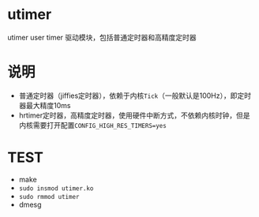 
# utimer
utimer user timer 驱动模块，包括普通定时器和高精度定时器  

# 说明 
* 普通定时器（jiffies定时器），依赖于内核`Tick`（一般默认是100Hz），即定时器最大精度10ms  
* hrtimer定时器，高精度定时器，使用硬件中断方式，不依赖内核时钟，但是内核需要打开配置`CONFIG_HIGH_RES_TIMERS=yes`  

# TEST
* make  
* `sudo insmod utimer.ko`  
* `sudo rmmod utimer`  
* dmesg
